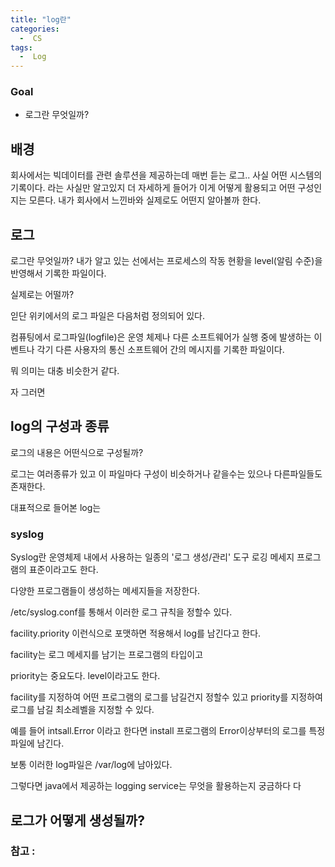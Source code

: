 ```yaml
---
title: "log란"
categories:
  -  CS
tags:
  -  Log
---
```



### Goal
* 로그란 무엇일까?

## 배경

회사에서는 빅데이터를 관련 솔루션을 제공하는데 매번 듣는 로그.. 사실 어떤 시스템의 기록이다. 라는 사실만 알고있지 더 자세하게 들어가 이게 어떻게 활용되고 
어떤 구성인지는 모른다. 내가 회사에서 느낀바와 실제로도 어떤지 알아볼까 한다.

## 로그

로그란 무엇일까? 내가 알고 있는 선에서는 프로세스의 작동 현황을 level(알림 수준)을 반영해서 기록한 파일이다.

실제로는 어떨까?

읻단 위키에서의 로그 파일은 다음처럼 정의되어 있다.

컴퓨팅에서 로그파일(logfile)은 운영 체제나 다른 소프트웨어가 실행 중에 발생하는 이벤트나 각기 다른 사용자의 통신 소프트웨어 간의 메시지를 기록한 파일이다.

뭐 의미는 대충 비슷한거 같다.

자 그러면 


## log의 구성과 종류

로그의 내용은 어떤식으로 구성될까?

로그는 여러종류가 있고 이 파일마다 구성이 비슷하거나 같을수는 있으나 다른파일들도 존재한다.

대표적으로 들어본 log는 

### syslog

Syslog란 운영체제 내에서 사용하는 일종의 '로그 생성/관리' 도구 로깅 메세지 프로그램의 표준이라고도 한다.

다양한 프로그램들이 생성하는 메세지들을 저장한다.

/etc/syslog.conf를 통해서 이러한 로그 규칙을 정할수 있다.

facility.priority 이런식으로 포맷하면 적용해서 log를 남긴다고 한다.

facility는 로그 메세지를 남기는 프로그램의 타입이고

priority는 중요도다. level이라고도 한다.

facility를 지정하여 어떤 프로그램의 로그를 남길건지 정할수 있고 priority를 지정하여 로그를 남길 최소레벨을 지정할 수 있다.

예를 들어 intsall.Error 이라고 한다면 install 프로그램의 Error이상부터의 로그를 특정 파일에 남긴다.

보통 이러한 log파일은 /var/log에 남아있다.

그렇다면 java에서 제공하는 logging service는 무엇을 활용하는지 궁금하다 다



## 로그가 어떻게 생성될까?









### 참고 : 





